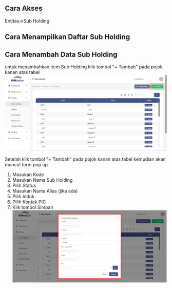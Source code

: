 ## __Cara Akses__
Entitas->Sub Holding

## __Cara Menampilkan Daftar Sub Holding__




## __Cara Menambah Data Sub Holding__

untuk menambahkan item Sub Holding klik tombol "+ Tambah" pada pojok kanan atas tabel
![List_SubHolding](../../static/img/SubHolding/List-SubHolding.png)

Setelah klik tombol "+ Tambah" pada pojok kanan atas tabel kemudian akan muncul form pop up
1.  Masukan Kode
2.  Masukan Nama Sub Holding
3.  Pilih Status
4.  Masukan Nama Alias (jika ada)
5.  Pilih Induk
6.  Pilih Kontak PIC
7.  Klik tombol Simpan
![Tambah_SubHolding](../../static/img/SubHolding/Tambah-SubHolding.png)
